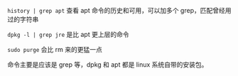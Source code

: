 ```history | grep apt``` 查看 apt 命令的历史和可用，可以加多个 grep，匹配曾经用过的字符串

```dpkg -l | grep jre``` 是比 apt 更上层的命令

```sudo purge``` 会比 rm 来的更猛一点

命令主要是应该是 grep 等，dpkg 和 apt 都是 linux 系统自带的安装包。
